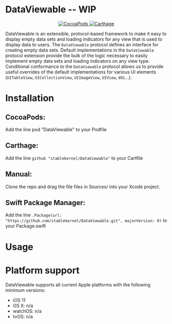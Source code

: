 # DataViewable -- WIP

<p align="center">
    <a href="https://cocoapods.org/pods/DataViewable">
        <img src="https://img.shields.io/cocoapods/v/DataViewable.svg" alt="CocoaPods" />
    </a>
    <a href="https://github.com/Carthage/Carthage">
        <img src="https://img.shields.io/badge/carthage-compatible-4BC51D.svg?style=flat" alt="Carthage" />
    </a>
</p>

DataViewable is an extensible, protocol-based framework to make it easy to display empty data sets and loading indicators for any view that is used to display data to users. The `DataViewable` protocol defines an interface for creating empty data sets. Default implementations in the `DataViewable` protocol extension provide the bulk of the logic necessary to easily implement empty data sets and loading indicators on any view type. Conditional conformance to the `DataViewable` protocol allows us to provide useful overrides of the default implementations for various UI elements (`UITableView`, `UICollectionView`, `UIImageView`, `UIView`, etc...).



# Installation

## CocoaPods:

Add the line pod "DataViewable" to your Podfile

## Carthage:

Add the line `github "stablekernel/DataViewable"` to your Cartfile

## Manual:

Clone the repo and drag the file files in Sources/ into your Xcode project.

## Swift Package Manager:

Add the line `.Package(url: "https://github.com/stablekernel/DataViewable.git", majorVersion: 0)` to your Package.swift


# Usage




# Platform support

DataViewable supports all current Apple platforms with the following minimum versions:

- iOS 11
- OS X: n/a
- watchOS: n/a
- tvOS: n/a



